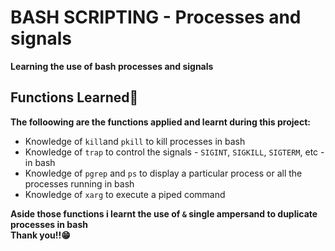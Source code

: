 # BASH SCRIPTING - Processes and signals
**Learning the use of bash processes and signals**

## Functions Learned🌟
**The folloowing are the functions applied and learnt during this project:**
- Knowledge of `kill`and `pkill` to kill processes in bash
- Knowledge of `trap` to control the signals - `SIGINT`, `SIGKILL`, `SIGTERM`, etc - in bash
- Knowledge of `pgrep` and `ps` to display a particular process or all the processes running in bash
- Knowledge of `xarg` to execute a piped command

**Aside those functions i learnt the use of `&` single ampersand to duplicate processes in bash**<br>
**Thank you!!😁**
